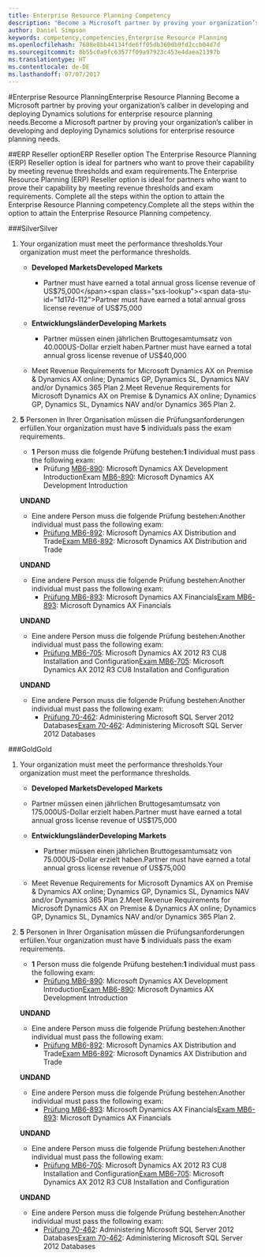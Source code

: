 ```yaml
---
title: Enterprise Resource Planning Competency
description: "Become a Microsoft partner by proving your organization’s caliber in developing and deploying Dynamics solutions for enterprise resource planning needs."
author: Daniel Simpson
keywords: competency,competencies,Enterprise Resource Planning
ms.openlocfilehash: 7608e8bb44134fde6ff05db360db9fd2ccb04d7d
ms.sourcegitcommit: 8b55c0a9fc63577f09a97923c453e4daea21397b
ms.translationtype: HT
ms.contentlocale: de-DE
ms.lasthandoff: 07/07/2017
---
```

#<a name="enterprise-resource-planning"></a><span data-ttu-id="1d17d-104">Enterprise Resource Planning</span><span class="sxs-lookup"><span data-stu-id="1d17d-104">Enterprise Resource Planning</span></span> 
<span data-ttu-id="1d17d-105">Become a Microsoft partner by proving your organization’s caliber in developing and deploying Dynamics solutions for enterprise resource planning needs.</span><span class="sxs-lookup"><span data-stu-id="1d17d-105">Become a Microsoft partner by proving your organization’s caliber in developing and deploying Dynamics solutions for enterprise resource planning needs.</span></span>

##<a name="erp-reseller-option"></a><span data-ttu-id="1d17d-106">ERP Reseller option</span><span class="sxs-lookup"><span data-stu-id="1d17d-106">ERP Reseller option</span></span>
<span data-ttu-id="1d17d-107">The Enterprise Resource Planning (ERP) Reseller option is ideal for partners who want to prove their capability by meeting revenue thresholds and exam requirements.</span><span class="sxs-lookup"><span data-stu-id="1d17d-107">The Enterprise Resource Planning (ERP) Reseller option is ideal for partners who want to prove their capability by meeting revenue thresholds and exam requirements.</span></span> <span data-ttu-id="1d17d-108">Complete all the steps within the option to attain the Enterprise Resource Planning competency.</span><span class="sxs-lookup"><span data-stu-id="1d17d-108">Complete all the steps within the option to attain the Enterprise Resource Planning competency.</span></span>

###<a name="silver"></a><span data-ttu-id="1d17d-109">Silver</span><span class="sxs-lookup"><span data-stu-id="1d17d-109">Silver</span></span>

1. <span data-ttu-id="1d17d-110">Your organization must meet the performance thresholds.</span><span class="sxs-lookup"><span data-stu-id="1d17d-110">Your organization must meet the performance thresholds.</span></span>

    - **<span data-ttu-id="1d17d-111">Developed Markets</span><span class="sxs-lookup"><span data-stu-id="1d17d-111">Developed Markets</span></span>**
        - <span data-ttu-id="1d17d-112">Partner must have earned a total annual gross license revenue of US$75,000</span><span class="sxs-lookup"><span data-stu-id="1d17d-112">Partner must have earned a total annual gross license revenue of US$75,000</span></span>
       
    - **<span data-ttu-id="1d17d-113">Entwicklungsländer</span><span class="sxs-lookup"><span data-stu-id="1d17d-113">Developing Markets</span></span>**
        - <span data-ttu-id="1d17d-114">Partner müssen einen jährlichen Bruttogesamtumsatz von 40.000US-Dollar erzielt haben.</span><span class="sxs-lookup"><span data-stu-id="1d17d-114">Partner must have earned  a total annual gross license revenue of  US$40,000</span></span>
 
    - <span data-ttu-id="1d17d-115">Meet Revenue Requirements for Microsoft Dynamics AX on Premise & Dynamics AX online; Dynamics GP, Dynamics SL, Dynamics NAV and/or Dynamics 365 Plan 2.</span><span class="sxs-lookup"><span data-stu-id="1d17d-115">Meet Revenue Requirements for Microsoft Dynamics AX on Premise & Dynamics AX online; Dynamics GP, Dynamics SL, Dynamics NAV and/or Dynamics 365 Plan 2.</span></span>  

2. <span data-ttu-id="1d17d-116">**5** Personen in Ihrer Organisation müssen die Prüfungsanforderungen erfüllen.</span><span class="sxs-lookup"><span data-stu-id="1d17d-116">Your organization must have **5** individuals pass the exam requirements.</span></span>

    - <span data-ttu-id="1d17d-117">**1** Person muss die folgende Prüfung bestehen:</span><span class="sxs-lookup"><span data-stu-id="1d17d-117">**1** individual must pass the following exam:</span></span>
        - <span data-ttu-id="1d17d-118">Prüfung [MB6-890](https://www.microsoft.com/en-us/learning/exam-mb6-890.aspx): Microsoft Dynamics AX Development Introduction</span><span class="sxs-lookup"><span data-stu-id="1d17d-118">Exam [MB6-890](https://www.microsoft.com/en-us/learning/exam-mb6-890.aspx): Microsoft Dynamics AX Development Introduction</span></span>

    **<span data-ttu-id="1d17d-119">UND</span><span class="sxs-lookup"><span data-stu-id="1d17d-119">AND</span></span>**

    - <span data-ttu-id="1d17d-120">Eine andere Person muss die folgende Prüfung bestehen:</span><span class="sxs-lookup"><span data-stu-id="1d17d-120">Another individual must pass the following exam:</span></span>
        - <span data-ttu-id="1d17d-121">[Prüfung MB6-892](https://www.microsoft.com/en-us/learning/exam-mb6-892.aspx): Microsoft Dynamics AX Distribution and Trade</span><span class="sxs-lookup"><span data-stu-id="1d17d-121">[Exam MB6-892](https://www.microsoft.com/en-us/learning/exam-mb6-892.aspx): Microsoft Dynamics AX Distribution and Trade</span></span>

    **<span data-ttu-id="1d17d-122">UND</span><span class="sxs-lookup"><span data-stu-id="1d17d-122">AND</span></span>**

    - <span data-ttu-id="1d17d-123">Eine andere Person muss die folgende Prüfung bestehen:</span><span class="sxs-lookup"><span data-stu-id="1d17d-123">Another individual must pass the following exam:</span></span>
        - <span data-ttu-id="1d17d-124">[Prüfung MB6-893](https://www.microsoft.com/en-us/learning/exam-mb6-893.aspx): Microsoft Dynamics AX Financials</span><span class="sxs-lookup"><span data-stu-id="1d17d-124">[Exam MB6-893](https://www.microsoft.com/en-us/learning/exam-mb6-893.aspx): Microsoft Dynamics AX Financials</span></span>

    **<span data-ttu-id="1d17d-125">UND</span><span class="sxs-lookup"><span data-stu-id="1d17d-125">AND</span></span>**

    - <span data-ttu-id="1d17d-126">Eine andere Person muss die folgende Prüfung bestehen:</span><span class="sxs-lookup"><span data-stu-id="1d17d-126">Another individual must pass the following exam:</span></span>
        - <span data-ttu-id="1d17d-127">[Prüfung MB6-705](https://www.microsoft.com/en-us/learning/exam-mb6-705.aspx): Microsoft Dynamics AX 2012 R3 CU8 Installation and Configuration</span><span class="sxs-lookup"><span data-stu-id="1d17d-127">[Exam MB6-705](https://www.microsoft.com/en-us/learning/exam-mb6-705.aspx): Microsoft Dynamics AX 2012 R3 CU8 Installation and Configuration</span></span>

    **<span data-ttu-id="1d17d-128">UND</span><span class="sxs-lookup"><span data-stu-id="1d17d-128">AND</span></span>**

    - <span data-ttu-id="1d17d-129">Eine andere Person muss die folgende Prüfung bestehen:</span><span class="sxs-lookup"><span data-stu-id="1d17d-129">Another individual must pass the following exam:</span></span>
        - <span data-ttu-id="1d17d-130">[Prüfung 70-462](https://www.microsoft.com/en-us/learning/exam-70-462.aspx): Administering Microsoft SQL Server 2012 Databases</span><span class="sxs-lookup"><span data-stu-id="1d17d-130">[Exam 70-462](https://www.microsoft.com/en-us/learning/exam-70-462.aspx): Administering Microsoft SQL Server 2012 Databases</span></span>

###<a name="gold"></a><span data-ttu-id="1d17d-131">Gold</span><span class="sxs-lookup"><span data-stu-id="1d17d-131">Gold</span></span>

1. <span data-ttu-id="1d17d-132">Your organization must meet the performance thresholds.</span><span class="sxs-lookup"><span data-stu-id="1d17d-132">Your organization must meet the performance thresholds.</span></span>

    - **<span data-ttu-id="1d17d-133">Developed Markets</span><span class="sxs-lookup"><span data-stu-id="1d17d-133">Developed Markets</span></span>**
    -   <span data-ttu-id="1d17d-134">Partner müssen einen jährlichen Bruttogesamtumsatz von 175.000US-Dollar erzielt haben.</span><span class="sxs-lookup"><span data-stu-id="1d17d-134">Partner must have earned a total annual gross license revenue of US$175,000</span></span>
  
    - **<span data-ttu-id="1d17d-135">Entwicklungsländer</span><span class="sxs-lookup"><span data-stu-id="1d17d-135">Developing Markets</span></span>**
        - <span data-ttu-id="1d17d-136">Partner müssen einen jährlichen Bruttogesamtumsatz von 75.000US-Dollar erzielt haben.</span><span class="sxs-lookup"><span data-stu-id="1d17d-136">Partner must have earned  a total annual gross license revenue of US$75,000</span></span> 

    - <span data-ttu-id="1d17d-137">Meet Revenue Requirements for Microsoft Dynamics AX on Premise & Dynamics AX online; Dynamics GP, Dynamics SL, Dynamics NAV and/or Dynamics 365 Plan 2.</span><span class="sxs-lookup"><span data-stu-id="1d17d-137">Meet Revenue Requirements for Microsoft Dynamics AX on Premise & Dynamics AX online; Dynamics GP, Dynamics SL, Dynamics NAV and/or Dynamics 365 Plan 2.</span></span>  

2. <span data-ttu-id="1d17d-138">**5** Personen in Ihrer Organisation müssen die Prüfungsanforderungen erfüllen.</span><span class="sxs-lookup"><span data-stu-id="1d17d-138">Your organization must have **5** individuals pass the exam requirements.</span></span>

    - <span data-ttu-id="1d17d-139">**1** Person muss die folgende Prüfung bestehen:</span><span class="sxs-lookup"><span data-stu-id="1d17d-139">**1** individual must pass the following exam:</span></span>
        - <span data-ttu-id="1d17d-140">[Prüfung MB6-890](https://www.microsoft.com/en-us/learning/exam-mb6-890.aspx): Microsoft Dynamics AX Development Introduction</span><span class="sxs-lookup"><span data-stu-id="1d17d-140">[Exam MB6-890](https://www.microsoft.com/en-us/learning/exam-mb6-890.aspx): Microsoft Dynamics AX Development Introduction</span></span>

    **<span data-ttu-id="1d17d-141">UND</span><span class="sxs-lookup"><span data-stu-id="1d17d-141">AND</span></span>**

    - <span data-ttu-id="1d17d-142">Eine andere Person muss die folgende Prüfung bestehen:</span><span class="sxs-lookup"><span data-stu-id="1d17d-142">Another individual must pass the following exam:</span></span>
        - <span data-ttu-id="1d17d-143">[Prüfung MB6-892](https://www.microsoft.com/en-us/learning/exam-mb6-892.aspx): Microsoft Dynamics AX Distribution and Trade</span><span class="sxs-lookup"><span data-stu-id="1d17d-143">[Exam MB6-892](https://www.microsoft.com/en-us/learning/exam-mb6-892.aspx): Microsoft Dynamics AX Distribution and Trade</span></span>

    **<span data-ttu-id="1d17d-144">UND</span><span class="sxs-lookup"><span data-stu-id="1d17d-144">AND</span></span>**

    - <span data-ttu-id="1d17d-145">Eine andere Person muss die folgende Prüfung bestehen:</span><span class="sxs-lookup"><span data-stu-id="1d17d-145">Another individual must pass the following exam:</span></span>
        - <span data-ttu-id="1d17d-146">[Prüfung MB6-893](https://www.microsoft.com/en-us/learning/exam-mb6-893.aspx): Microsoft Dynamics AX Financials</span><span class="sxs-lookup"><span data-stu-id="1d17d-146">[Exam MB6-893](https://www.microsoft.com/en-us/learning/exam-mb6-893.aspx): Microsoft Dynamics AX Financials</span></span>

    **<span data-ttu-id="1d17d-147">UND</span><span class="sxs-lookup"><span data-stu-id="1d17d-147">AND</span></span>**

    - <span data-ttu-id="1d17d-148">Eine andere Person muss die folgende Prüfung bestehen:</span><span class="sxs-lookup"><span data-stu-id="1d17d-148">Another individual must pass the following exam:</span></span>
        - <span data-ttu-id="1d17d-149">[Prüfung MB6-705](https://www.microsoft.com/en-us/learning/exam-mb6-705.aspx): Microsoft Dynamics AX 2012 R3 CU8 Installation and Configuration</span><span class="sxs-lookup"><span data-stu-id="1d17d-149">[Exam MB6-705](https://www.microsoft.com/en-us/learning/exam-mb6-705.aspx): Microsoft Dynamics AX 2012 R3 CU8 Installation and Configuration</span></span>

    **<span data-ttu-id="1d17d-150">UND</span><span class="sxs-lookup"><span data-stu-id="1d17d-150">AND</span></span>**

    - <span data-ttu-id="1d17d-151">Eine andere Person muss die folgende Prüfung bestehen:</span><span class="sxs-lookup"><span data-stu-id="1d17d-151">Another individual must pass the following exam:</span></span>
        - <span data-ttu-id="1d17d-152">[Prüfung 70-462](https://www.microsoft.com/en-us/learning/exam-70-462.aspx): Administering Microsoft SQL Server 2012 Databases</span><span class="sxs-lookup"><span data-stu-id="1d17d-152">[Exam 70-462](https://www.microsoft.com/en-us/learning/exam-70-462.aspx): Administering Microsoft SQL Server 2012 Databases</span></span>



